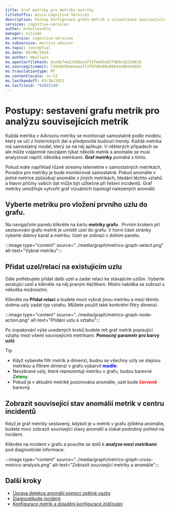 ```yaml
---
title: Graf metriky pro metriky metriky
titleSuffix: Azure Cognitive Services
description: Postup konfigurace grafu metrik a vizualizace souvisejících anomálií ve vašich datech.
services: cognitive-services
author: mrbullwinkle
manager: nitinme
ms.service: cognitive-services
ms.subservice: metrics-advisor
ms.topic: conceptual
ms.date: 09/08/2020
ms.author: mbullwin
ms.openlocfilehash: bcedef4a1339dacaff3fe841e97f985c42320819
ms.sourcegitcommit: f28ebb95ae9aaaff3f87d8388a09b41e0b3445b5
ms.translationtype: MT
ms.contentlocale: cs-CZ
ms.lasthandoff: 03/30/2021
ms.locfileid: "92043149"
---
```

# <a name="how-to-build-a-metrics-graph-to-analyze-related-metrics"></a>Postupy: sestavení grafu metrik pro analýzu souvisejících metrik

Každá metrika v Advisoru metriky se monitoruje samostatně podle modelu, který se učí z historických dat a předpovídá budoucí trendy. Každá metrika má samostatný model, který se na něj aplikuje. V některých případech se ale může vzájemně navzájem týkat několik metrik a anomálie se musí analyzovat napříč několika metrikami. **Graf metriky** pomáhá s tímto. 

Pokud máte například různé streamy telemetrie v samostatných metrikách, Poradce pro metriky je bude monitorovat samostatně. Pokud anomálie v jedné metrice způsobují anomálie v jiných metrikách, hledání těchto vztahů a hlavní příčiny vašich dat může být užitečné při řešení incidentů. Graf metriky umožňuje vytvořit graf vizuálních topologií nalezených anomálií. 

## <a name="select-a-metric-to-put-the-first-node-to-the-graph"></a>Vyberte metriku pro vložení prvního uzlu do grafu.

Na navigačním panelu klikněte na kartu **metriky grafu** . Prvním krokem při sestavování grafu metrik je umístit uzel do grafu. V horní části stránky vyberte datový kanál a metriku. Uzel se zobrazí v dolním panelu. 

:::image type="content" source="../media/graph/metrics-graph-select.png" alt-text="Vybrat metriku":::

## <a name="add-a-noderelation-on-existing-node"></a>Přidat uzel/relaci na existujícím uzlu

Dále potřebujete přidat další uzel a zadat relaci ke stávajícím uzlům. Vyberte existující uzel a klikněte na něj pravým tlačítkem. Místní nabídka se zobrazí s několika možnostmi. 

Klikněte na **Přidat relaci** a budete moct vybrat jinou metriku a mezi těmito dvěma uzly zadat typ vztahu. Můžete použít také konkrétní filtry dimenzí. 

:::image type="content" source="../media/graph/metrics-graph-node-action.png" alt-text="Přidání uzlu a vztahu":::

Po zopakování výše uvedených kroků budete mít graf metrik popisující vztahy mezi všemi souvisejícími metrikami.
**Pomocný parametr pro barvy uzlů**
> [!TIP]
> - Když vyberete filtr metrik a dimenzí, budou se všechny uzly se stejnou metrikou a filtrem dimenzí v grafu vybarvit **<font color=blue>modře</font>**.
> - Nevybrané uzly, které reprezentují metriku v grafu, budou barevné **<font color=green>Zeleny</font>**.
> - Pokud je v aktuální metrikě pozorována anomálie, uzel bude **<font color=red>červeně</font>** barevný.

## <a name="view-related-metrics-anomaly-status-in-incident-hub"></a>Zobrazit související stav anomálií metrik v centru incidentů

Když je graf metriky sestavený, kdykoli je u metrik v grafu zjištěna anomálie, budete moci zobrazit související stavy anomálií a získat podrobný pohled na incident. 

Klikněte na incident v grafu a posuňte se dolů k **analýze mezi metrikami** pod diagnostické informace.

:::image type="content" source="../media/graph/metrics-graph-cross-metrics-analysis.png" alt-text="Zobrazit související metriky a anomálie":::

## <a name="next-steps"></a>Další kroky

- [Úprava detekce anomálií pomocí zpětné vazby](anomaly-feedback.md)
- [Diagnostikujte incident](diagnose-incident.md).
- [Konfigurace metrik a doladění konfigurace zjišťování](configure-metrics.md)
